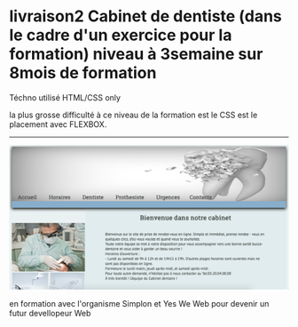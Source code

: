 # livraison2 Cabinet de dentiste (dans le cadre d'un exercice pour la formation) niveau à 3semaine sur 8mois de formation

Téchno utilisé HTML/CSS only

la plus grosse difficulté à ce niveau de la formation est le CSS est le placement avec FLEXBOX.
*****

<img src="./images/screen.png" />

en formation avec l'organisme Simplon et Yes We Web pour devenir un futur devellopeur Web
